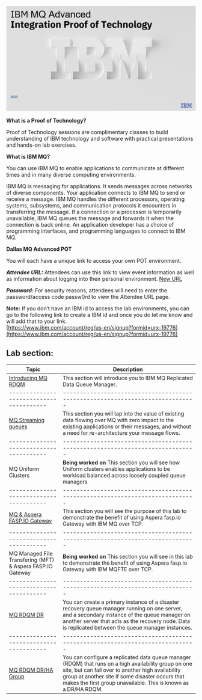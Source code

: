 ![](images\image1a.png)

**What is a Proof of Technology?**

Proof of Technology sessions are complimentary classes to build
understanding of IBM technology and software with practical
presentations and hands-on lab exercises. 

**What is IBM MQ?**

You can use IBM MQ to enable applications to communicate at different times and in many diverse computing environments.

IBM MQ is messaging for applications. It sends messages across networks of diverse components. Your application connects to IBM MQ to send or receive a message. IBM MQ handles the different processors, operating systems, subsystems, and communication protocols it encounters in transferring the message. If a connection or a processor is temporarily unavailable, IBM MQ queues the message and forwards it when the connection is back online.
An application developer has a choice of programming interfaces, and programming languages to connect to IBM MQ.

**Dallas MQ Advanced POT**

You will each have a unique link to access your own POT environment.   

***Attendee URL:***
Attendees can use this link to view event information as well as information about logging into their personal environment.
[New URL](https://techzone.ibm.com/my/workshops/student/654e96a4b535d30017efcf36)

***Password:***
For security reasons, attendees will need to enter the password/access code passw0rd to view the Attendee URL page.

**Note:**
If you don’t have an IBM id to access the lab environments, you can go to the following link to create a IBM id and once you do let me know and will add that to your link.<br>
[https://www.ibm.com/account/reg/us-en/signup?formid=urx-19776](https://www.ibm.com/account/reg/us-en/signup?formid=urx-19776)
 


## Lab section:

|  Topic                                | Description                                                                
|---------------------------------------|-----------------------------------------------------------------------------|
| [Introducing MQ RDQM](HA-intro/index.md)          | This section will introduce you to IBM MQ Replicated Data Queue Manager.  
|---------------------------------------|-----------------------------------------------------------------------------|   
| [MQ Streaming queues](StreamQ/README.md)         | This section you will tap into the value of existing data flowing over MQ with zero impact to the existing applications or their messages, and without a need for re-architecture your message flows.
|---------------------------------------|-----------------------------------------------------------------------------|     
| MQ Uniform Clusters        | **Being worked on** This section you will see how Uniform clusters enables applications to be workload balanced across loosely coupled queue managers  
|---------------------------------------|-----------------------------------------------------------------------------|  
| [MQ & Aspera FASP.IO Gateway](Faspio/index.md)       |  This section you will see the purpose of this lab to demonstrate the benefit of using Aspera fasp.io Gateway with IBM MQ over TCP.  
|---------------------------------------|-----------------------------------------------------------------------------|
| MQ Managed File Transfering (MFT) & Aspera FASP.IO Gateway      | **Being worked on** This section you will see in this lab to demonstrate the benefit of using Aspera fasp.io Gateway with IBM MQFTE over TCP.  
|---------------------------------------|-----------------------------------------------------------------------------|   
| [MQ RDQM DR](DR/index.md)          | You can create a primary instance of a disaster recovery queue manager running on one server, and a secondary instance of the queue manager on another server that acts as the recovery node. Data is replicated between the queue manager instances.
|---------------------------------------|-----------------------------------------------------------------------------|
| [MQ RDQM DR/HA Group](DR_HA_group/index.md)          | You can configure a replicated data queue manager (RDQM) that runs on a high availability group on one site, but can fail over to another high availability group at another site if some disaster occurs that makes the first group unavailable. This is known as a DR/HA RDQM.



<!--- <[MQ Uniform Clusters](Uniform/README.md > --> 
<!--- <[ACE Toolkit Labs](ACE-toolkit-labs/index.md) > -->
<!--- <[Event Endpoint Labs](Event_EndPoint/index.md) > -->
<!--- <[Aspera Labs](Aspera/index.md) > -->
